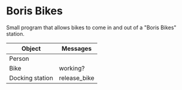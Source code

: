 # Boris Bikes

Small program that allows bikes to come in and out of a "Boris Bikes" station.

| Object | Messages |
| --- | --- |
| Person |  |
| Bike | working? |
| Docking station | release_bike |     
